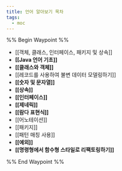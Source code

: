 ```yaml
---
title: 언어 알아보기 목차
tags:
  - moc
---
```

%% Begin Waypoint %%
- [[객체, 클래스, 인터페이스, 패키지 및 상속]]
- **[[Java 언어 기초]]**
- **[[클래스와 객체]]**
- [[레코드를 사용하여 불변 데이터 모델링하기]]
- **[[숫자 및 문자열]]**
- **[[상속]]**
- **[[인터페이스]]**
- **[[제네릭]]**
- **[[람다 표현식]]**
- [[어노테이션]]
- [[패키지]]
- [[패턴 매칭 사용]]
- **[[예외]]**
- **[[명령형에서 함수형 스타일로 리팩토링하기]]**

%% End Waypoint %%